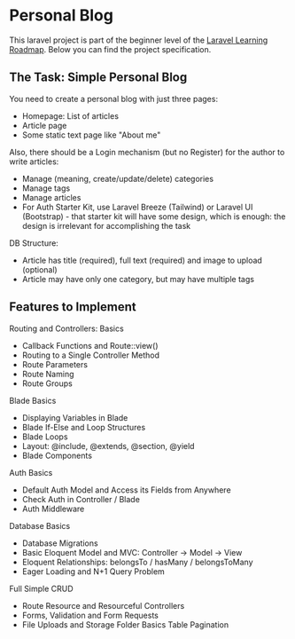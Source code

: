 # Personal Blog

This laravel project is part of the beginner level of the [Laravel Learning Roadmap](https://laraveldaily.com/roadmap-learning-path). Below you can find the project specification.

## The Task: Simple Personal Blog

You need to create a personal blog with just three pages:

- Homepage: List of articles
- Article page
- Some static text page like "About me"

Also, there should be a Login mechanism (but no Register) for the author to write articles:

- Manage (meaning, create/update/delete) categories
- Manage tags
- Manage articles
- For Auth Starter Kit, use Laravel Breeze (Tailwind) or Laravel UI (Bootstrap) - that starter kit will have some design, which is enough: the design is irrelevant for accomplishing the task

DB Structure:

- Article has title (required), full text (required) and image to upload (optional)
- Article may have only one category, but may have multiple tags

## Features to Implement

Routing and Controllers: Basics

- Callback Functions and Route::view()
- Routing to a Single Controller Method
- Route Parameters
- Route Naming
- Route Groups

Blade Basics

- Displaying Variables in Blade
- Blade If-Else and Loop Structures
- Blade Loops
- Layout: @include, @extends, @section, @yield
- Blade Components

Auth Basics

- Default Auth Model and Access its Fields from Anywhere
- Check Auth in Controller / Blade
- Auth Middleware

Database Basics

- Database Migrations
- Basic Eloquent Model and MVC: Controller -> Model -> View
- Eloquent Relationships: belongsTo / hasMany / belongsToMany
- Eager Loading and N+1 Query Problem

Full Simple CRUD

- Route Resource and Resourceful Controllers
- Forms, Validation and Form Requests
- File Uploads and Storage Folder Basics
    Table Pagination